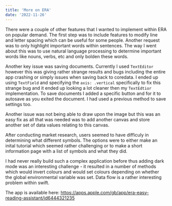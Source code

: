 ```yaml
---
title: 'More on ERA'
date: '2022-11-26'
---
```


There were a couple of other features that I wanted to implement within ERA on popular demand. The first step was to include features to modify line and letter spacing which can be useful for some people. Another request was to only highlight important words within sentences. The way I went about this was to use natural language processing to determine important words like nouns, verbs, etc and only bolden these words. 

Another key issue was saving documents. Currently I used `TextEditor` however this was giving rather strange results and bugs including the entire app crashing or simply issues when saving back to coredata. I ended up using `TextField` and specifying the `axis: .vertical` specifically to fix this strange bug and it ended up looking a lot cleaner then my `TextEdtior` implementation. To save documents I added a specific button and for it to autosave as you exited the document. I had used a previous method to save settings too.

Another issue was not being able to draw upon the image but this was an easy fix as all that was needed was to add another canvas and store another set of data values relating to this canvas. 

After conducting market research, users seemed to have difficuly in determining what different symbols. The options were to either make an inital tutorial which seemed rather challenging or to make a short information page with a list of symbols and what they did. 

I had never really build such a complex application before thus adding dark mode was an interesting challenge - it resulted in a number of methods which would invert colours and would set colours depending on whether the global environmental variable was set. Data flow is a rather interesting problem within swift.

The app is available here: https://apps.apple.com/gb/app/era-easy-reading-assistant/id6444321235
